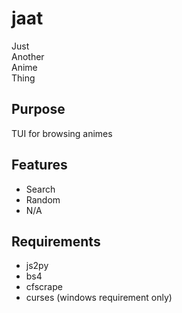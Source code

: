 # jaat

Just  
Another  
Anime  
Thing  

## Purpose

TUI for browsing animes

## Features

 - Search
 - Random
 - N/A

## Requirements

 - js2py
 - bs4
 - cfscrape
 - curses (windows requirement only)
